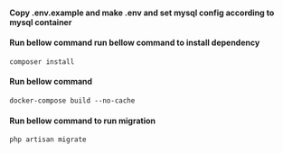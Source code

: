 #### Copy .env.example and make .env and set mysql config according to mysql container

#### Run bellow command run bellow command to install dependency
`composer install`

#### Run bellow command
`docker-compose build --no-cache`

#### Run bellow command to run migration
`php artisan migrate`
